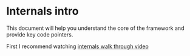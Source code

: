 # Internals intro

This document will help you understand the core of the framework and provide key code pointers. 

First I recommend watching [internals walk through video](https://youtu.be/HltbHGumo5s)

